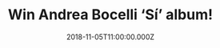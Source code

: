 ---
campaign-uuid: "c-5a8e2554-8c64-4a68-bc15-b600ce137965"
type: "Competition"
category: "Gifts"
date: "2018-11-05T11:00:00.000Z"
end-date: "2019-01-05T23:59:00.000Z"
disable-form: false
is_promoted: false
has_entry_page: true
title: "Win Andrea Bocelli ‘Sí’ album!"
competition-description: "<p>Andrea Bocelli has teamed up with some of the hottest\
  \ musical stars on the planet for his forthcoming album ‘Sí’, reuniting with his\
  \ friend Ed Sheeran after their chart-topping ‘Perfect Symphony’ on a brand new\
  \ song called ‘Amo Soltanto Te’ and joining with pop sensation Dua Lipa on the single\
  \ ‘If Only’ and we want YOU to enjoy it! That’s why we are giving away a copy of\
  \ his amazing new record to one of our members.</p>"
hero-header: "Win Andrea Bocelli ‘Sí’ album!"
terms-confirmation: "N/A"
banner-img: "https://assets.expresslyapp.com/asset-06f5c9e2-1cb7-48e0-8c29-4e73469cde1a.jpg"
logo-left-href: "http://club.expressly.io"
logo-left-image: "https://assets.expresslyapp.com/asset-02790af8-f8c1-41a3-8882-acdc454682a9.jpg"
logo-left-title: "Expressly Club"
bg-image-hero: "https://assets.expresslyapp.com/asset-d5de726f-d7b1-4e6e-848d-9e8bb5ea7b9c.jpg"
bg-image-first: "https://assets.expresslyapp.com/asset-cf354445-9874-493e-9c42-01a210ba60ac.jpg"
section1-content: "<p>Sí is an album about heart and soul, positivity and family,\
  \ melody and magic. And for that reason, Bocelli chose the strong, simple title.\
  \ “In this historical period we are going through right now, we too often say no.\
  \ But yes is the word you say when you have your first kiss, when you agree with\
  \ somebody, when you want to make someone feel good. Sí is the word you say every\
  \ time things will end well. For a thousand and one reasons, sí is the expression\
  \ of a positive, powerful, human word and feeling and emotion!</p>\r\n<p>Enter below\
  \ for a chance to win Andrea Bocelli ‘Sí’ album and enjoy his beautiful voice.</p>"
entry-title: "Win Andrea Bocelli ‘Sí’ album!"
entry-content: "Enter the draw to win Andrea Bocelli ‘Sí’ album by completing the\
  \ form below before 23:59 on 5th of January 2018."
has-winner: false
prize-description: "Andrea Bocelli ‘Sí’ album."
special-conditions: "Multiple entries are allowed up to one every day."
---